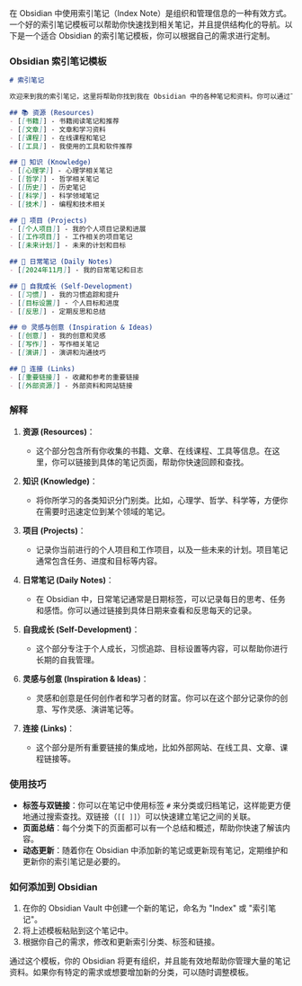 在 Obsidian 中使用索引笔记（Index Note）是组织和管理信息的一种有效方式。一个好的索引笔记模板可以帮助你快速找到相关笔记，并且提供结构化的导航。以下是一个适合 Obsidian 的索引笔记模板，你可以根据自己的需求进行定制。

### Obsidian 索引笔记模板

```markdown
# 索引笔记

欢迎来到我的索引笔记，这里将帮助你找到我在 Obsidian 中的各种笔记和资料。你可以通过下面的分类快速跳转到相关内容。

## 📚 资源 (Resources)
- [[书籍]] - 书籍阅读笔记和推荐
- [[文章]] - 文章和学习资料
- [[课程]] - 在线课程和笔记
- [[工具]] - 我使用的工具和软件推荐

## 🧠 知识 (Knowledge)
- [[心理学]] - 心理学相关笔记
- [[哲学]] - 哲学相关笔记
- [[历史]] - 历史笔记
- [[科学]] - 科学领域笔记
- [[技术]] - 编程和技术相关

## 🔄 项目 (Projects)
- [[个人项目]] - 我的个人项目记录和进展
- [[工作项目]] - 工作相关的项目笔记
- [[未来计划]] - 未来的计划和目标

## 📝 日常笔记 (Daily Notes)
- [[2024年11月]] - 我的日常笔记和日志

## 🌱 自我成长 (Self-Development)
- [[习惯]] - 我的习惯追踪和提升
- [[目标设置]] - 个人目标和进度
- [[反思]] - 定期反思和总结

## 🌐 灵感与创意 (Inspiration & Ideas)
- [[创意]] - 我的创意和灵感
- [[写作]] - 写作相关笔记
- [[演讲]] - 演讲和沟通技巧

## 🔗 连接 (Links)
- [[重要链接]] - 收藏和参考的重要链接
- [[外部资源]] - 外部资料和网站链接
```

### 解释

1. **资源 (Resources)**：
    
    - 这个部分包含所有你收集的书籍、文章、在线课程、工具等信息。在这里，你可以链接到具体的笔记页面，帮助你快速回顾和查找。
2. **知识 (Knowledge)**：
    
    - 将你所学习的各类知识分门别类。比如，心理学、哲学、科学等，方便你在需要时迅速定位到某个领域的笔记。
3. **项目 (Projects)**：
    
    - 记录你当前进行的个人项目和工作项目，以及一些未来的计划。项目笔记通常包含任务、进度和目标等内容。
4. **日常笔记 (Daily Notes)**：
    
    - 在 Obsidian 中，日常笔记通常是日期标签，可以记录每日的思考、任务和感悟。你可以通过链接到具体日期来查看和反思每天的记录。
5. **自我成长 (Self-Development)**：
    
    - 这个部分专注于个人成长，习惯追踪、目标设置等内容，可以帮助你进行长期的自我管理。
6. **灵感与创意 (Inspiration & Ideas)**：
    
    - 灵感和创意是任何创作者和学习者的财富。你可以在这个部分记录你的创意、写作灵感、演讲笔记等。
7. **连接 (Links)**：
    
    - 这个部分是所有重要链接的集成地，比如外部网站、在线工具、文章、课程链接等。

### 使用技巧

- **标签与双链接**：你可以在笔记中使用标签 `#` 来分类或归档笔记，这样能更方便地通过搜索查找。双链接（`[[ ]]`）可以快速建立笔记之间的关联。
- **页面总结**：每个分类下的页面都可以有一个总结和概述，帮助你快速了解该内容。
- **动态更新**：随着你在 Obsidian 中添加新的笔记或更新现有笔记，定期维护和更新你的索引笔记是必要的。

### 如何添加到 Obsidian

1. 在你的 Obsidian Vault 中创建一个新的笔记，命名为 "Index" 或 "索引笔记"。
2. 将上述模板粘贴到这个笔记中。
3. 根据你自己的需求，修改和更新索引分类、标签和链接。

通过这个模板，你的 Obsidian 将更有组织，并且能有效地帮助你管理大量的笔记资料。如果你有特定的需求或想要增加新的分类，可以随时调整模板。
